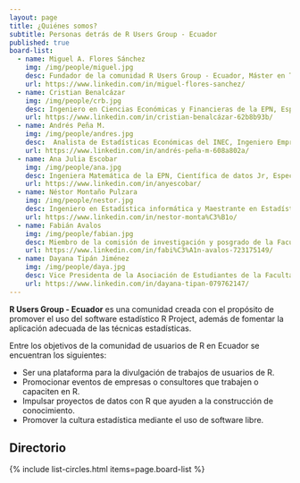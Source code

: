 ```yaml
---
layout: page
title: ¿Quiénes somos?
subtitle: Personas detrás de R Users Group - Ecuador
published: true
board-list:
  - name: Miguel A. Flores Sánchez
    img: /img/people/miguel.jpg
    desc: Fundador de la comunidad R Users Group - Ecuador, Máster en Técnicas Estadística y Ph.D (c) Estadística e Investigación de Operaciones de la Universidad de La Coruña, Magister en Investigación Operativa con mención en Sistemas Logísticos y de Transporte de la EPN, Ingeniero en Estadística Informática de la ESPOL, Docente e Investigador del Departamento de Matemática de la EPN, Capacitador de la Sociedad Ecuatoriana de Estadística en R.
    url: https://www.linkedin.com/in/miguel-flores-sanchez/ 
  - name: Cristian Benalcázar
    img: /img/people/crb.jpg
    desc: Ingeniero en Ciencias Económicas y Financieras de la EPN, Especialista en Ciencia de datos de la Universidad Johns Hopkins, Especialista en análisis de datos para la toma de decisiones, Experto en automatización de modelos estadísticos y econométricos, Experto en el desarrollo de productos estadísticos y aplicaciones de consulta, captura, control y visualización, Experto en integración de lenguajes de programación y bases de datos con R.
    url: https://www.linkedin.com/in/cristian-benalcázar-62b8b93b/
  - name: Andrés Peña M.
    img: /img/people/andres.jpg
    desc:  Analista de Estadísticas Económicas del INEC, Ingeniero Empresarial de la EPN, Especialista en estadística económica-social, parte del Grupo de Expertos Gubernamentales en Estadísticas Manufactureras de la CAN, Capacitador de la Sociedad Ecuatoriana de Estadística en R, SPSS y Stata.
    url: https://www.linkedin.com/in/andrés-peña-m-608a802a/
  - name: Ana Julia Escobar
    img: /img/people/ana.jpg
    desc: Ingeniera Matemática de la EPN, Científica de datos Jr, Especialista en Investigación de Operaciones.
    url: https://www.linkedin.com/in/anyescobar/
  - name: Néstor Montaño Pulzara
    img: /img/people/nestor.jpg
    desc: Ingeniero en Estadística informática y Maestrante en Estadística con Mención en Calidad y Productividad de la ESPOL. Capacitador de la Sociedad Ecuatoriana de Estadística en R, Experto en manejo eficiente de grandes volúmenes de datos, Experto en automatización de informes, presentaciones o reportes con R, Especialista en muestreo, estadística multivariante, forecasting, algoritmos de clasificación, optimización, inteligencia de negocios y desarrollo de aplicaciones estadísticas.
    url: https://www.linkedin.com/in/nestor-monta%C3%B1o/
  - name: Fabián Avalos
    img: /img/people/fabian.jpg
    desc: Miembro de la comisión de investigación y posgrado de la Facultad de Ciencias-ESPOCH, Presidente de la Asosiación de Estudiantes en la Escuela de Física y Matemática, Administrador y Configurador de Servidores de Windows certificado por Microsoft, Estudiante de la Carrera de Ingeniería en Estadística Informática en la ESPOCH, Especialista en Control Estadístico de Calidad y Mejora de Procesos.
    url: https://www.linkedin.com/in/fabi%C3%A1n-avalos-723175149/
  - name: Dayana Tipán Jiménez
    img: /img/people/daya.jpg
    desc: Vice Presidenta de la Asociación de Estudiantes de la Facultad de Ciencias Económicas-UCE, Presidenta de la Escuela de Estadística, Presidenta del Club de Aplicación, desarrollo e investigaciones Estadísticas, Estudiante de la Carrera de Ingeniería Estadística en la UCE, Especialista en Análisis Multivariante.
    url: https://www.linkedin.com/in/dayana-tipan-079762147/
---
```


<b>R Users Group - Ecuador</b> es una comunidad creada con el propósito de promover el uso del software estadístico R Project, además de fomentar la aplicación adecuada de las técnicas estadísticas.

Entre los objetivos de la comunidad de usuarios de R en Ecuador se encuentran los siguientes:

* Ser una plataforma para la divulgación de trabajos de usuarios de R.
* Promocionar eventos de empresas o consultores que trabajen o capaciten en R.
* Impulsar proyectos de datos con R que ayuden a la construcción de conocimiento.
* Promover la cultura estadística mediante el uso de software libre.

## Directorio

{% include list-circles.html items=page.board-list %}

